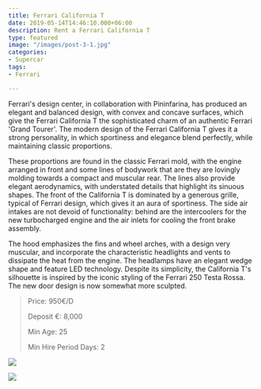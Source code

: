 ```yaml
---
title: Ferrari California T
date: 2019-05-14T14:46:10.000+06:00
description: Rent a Ferrari California T
type: featured
image: "/images/post-3-1.jpg"
categories:
- Supercar
tags:
- Ferrari

---
```

Ferrari's design center, in collaboration with Pininfarina, has produced an elegant and balanced design, with convex and concave surfaces, which give the Ferrari California T the sophisticated charm of an authentic Ferrari 'Grand Tourer'. The modern design of the Ferrari California T gives it a strong personality, in which sportiness and elegance blend perfectly, while maintaining classic proportions. 

These proportions are found in the classic Ferrari mold, with the engine arranged in front and some lines of bodywork that are they are lovingly molding towards a compact and muscular rear. The lines also provide elegant aerodynamics, with understated details that highlight its sinuous shapes. The front of the California T is dominated by a generous grille, typical of Ferrari design, which gives it an aura of sportiness. The side air intakes are not devoid of functionality: behind are the intercoolers for the new turbocharged engine and the air inlets for cooling the front brake assembly. 

The hood emphasizes the fins and wheel arches, with a design very muscular, and incorporate the characteristic headlights and vents to dissipate the heat from the engine. The headlamps have an elegant wedge shape and feature LED technology. Despite its simplicity, the California T's silhouette is inspired by the iconic styling of the Ferrari 250 Testa Rossa. The new door design is now somewhat more sculpted.

> Price: 950€/D
>
> Deposit €: 8,000
>
> Min Age: 25
>
> Min Hire Period Days: 2

![](/images/ferrari-california-t_large-a1.jpg)

![](/images/boton.png)